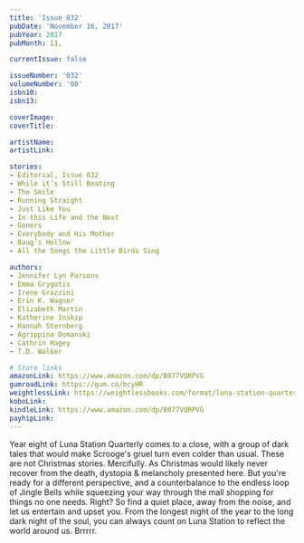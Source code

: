 ```yaml
---
title: 'Issue 032'
pubDate: 'November 16, 2017'
pubYear: 2017
pubMonth: 11,

currentIssue: false

issueNumber: '032'
volumeNumber: '08'
isbn10: 
isbn13: 

coverImage: 
coverTitle: 

artistName: 
artistLink: 

stories:
- Editorial, Issue 032
- While it’s Still Beating
- The Smile
- Running Straight
- Just Like You
- In this Life and the Next
- Goners
- Everybody and His Mother
- Baug’s Hollow
- All the Songs the Little Birds Sing

authors:
- Jennifer Lyn Parsons
- Emma Grygotis
- Irene Grazzini
- Erin K. Wagner
- Elizabeth Martin
- Katherine Inskip
- Hannah Sternberg
- Agrippina Domanski
- Cathrin Hagey
- T.D. Walker

# Store links
amazonLink: https://www.amazon.com/dp/B077VQRPVG
gumroadLink: https://gum.co/bcyHR
weightlessLink: https://weightlessbooks.com/format/luna-station-quarterly-issue-32/
koboLink: 
kindleLink: https://www.amazon.com/dp/B077VQRPVG
payhipLink: 
---
```


Year eight of Luna Station Quarterly comes to a close, with a group of dark tales that would make Scrooge's gruel turn even colder than usual.
These are not Christmas stories. Mercifully. As Christmas would likely never recover from the death, dystopia &amp; melancholy presented here. But you're ready for a different perspective, and a counterbalance to the endless loop of Jingle Bells while squeezing your way through the mall shopping for things no one needs. Right?
So find a quiet place, away from the noise, and let us entertain and upset you. From the longest night of the year to the long dark night of the soul, you can always count on Luna Station to reflect the world around us. Brrrrr.
